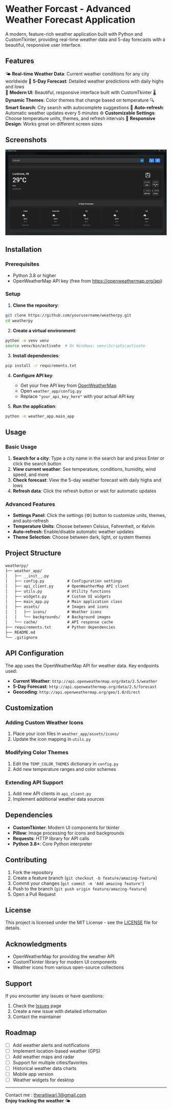 # Weather Forcast - Advanced Weather Forecast Application

A modern, feature-rich weather application built with Python and CustomTkinter, providing real-time weather data and 5-day forecasts with a beautiful, responsive user interface.

## Features

🌤️ **Real-time Weather Data**: Current weather conditions for any city worldwide
📅 **5-Day Forecast**: Detailed weather predictions with daily highs and lows  
🎨 **Modern UI**: Beautiful, responsive interface built with CustomTkinter
🌡️ **Dynamic Themes**: Color themes that change based on temperature
🔍 **Smart Search**: City search with autocomplete suggestions
🔄 **Auto-refresh**: Automatic weather updates every 5 minutes
⚙️ **Customizable Settings**: Choose temperature units, themes, and refresh intervals
📱 **Responsive Design**: Works great on different screen sizes

## Screenshots

![Weather App Screenshot](weather_forcast/weather_app/assets/screenshot.png)

## Installation

### Prerequisites
- Python 3.8 or higher
- OpenWeatherMap API key (free from https://openweathermap.org/api)

### Setup

1. **Clone the repository**:
```bash
git clone https://github.com/yourusername/weatherpy.git
cd weatherpy
```

2. **Create a virtual environment**:
```bash
python -m venv venv
source venv/bin/activate  # On Windows: venv\Scripts\activate
```

3. **Install dependencies**:
```bash
pip install -r requirements.txt
```

4. **Configure API key**:
   - Get your free API key from [OpenWeatherMap](https://openweathermap.org/api)
   - Open `weather_app/config.py`
   - Replace `"your_api_key_here"` with your actual API key

5. **Run the application**:
```bash
python -m weather_app.main_app
```

## Usage

### Basic Usage
1. **Search for a city**: Type a city name in the search bar and press Enter or click the search button
2. **View current weather**: See temperature, conditions, humidity, wind speed, and more
3. **Check forecast**: View the 5-day weather forecast with daily highs and lows
4. **Refresh data**: Click the refresh button or wait for automatic updates

### Advanced Features
- **Settings Panel**: Click the settings (⚙️) button to customize units, themes, and auto-refresh
- **Temperature Units**: Choose between Celsius, Fahrenheit, or Kelvin
- **Auto-refresh**: Enable/disable automatic weather updates
- **Theme Selection**: Choose between dark, light, or system themes

## Project Structure

```
weatherpy/
├── weather_app/
│   ├── __init__.py
│   ├── config.py          # Configuration settings
│   ├── api_client.py      # OpenWeatherMap API client
│   ├── utils.py           # Utility functions
│   ├── widgets.py         # Custom UI widgets
│   ├── main_app.py        # Main application class
│   ├── assets/            # Images and icons
│   │   ├── icons/         # Weather icons
│   │   └── backgrounds/   # Background images
│   └── cache/             # API response cache
├── requirements.txt       # Python dependencies
├── README.md
└── .gitignore
```

## API Configuration

The app uses the OpenWeatherMap API for weather data. Key endpoints used:

- **Current Weather**: `http://api.openweathermap.org/data/2.5/weather`
- **5-Day Forecast**: `http://api.openweathermap.org/data/2.5/forecast`
- **Geocoding**: `http://api.openweathermap.org/geo/1.0/direct`

## Customization

### Adding Custom Weather Icons
1. Place your icon files in `weather_app/assets/icons/`
2. Update the icon mapping in `utils.py`

### Modifying Color Themes
1. Edit the `TEMP_COLOR_THEMES` dictionary in `config.py`
2. Add new temperature ranges and color schemes

### Extending API Support
1. Add new API clients in `api_client.py`
2. Implement additional weather data sources

## Dependencies

- **CustomTkinter**: Modern UI components for tkinter
- **Pillow**: Image processing for icons and backgrounds  
- **Requests**: HTTP library for API calls
- **Python 3.8+**: Core Python interpreter

## Contributing

1. Fork the repository
2. Create a feature branch (`git checkout -b feature/amazing-feature`)
3. Commit your changes (`git commit -m 'Add amazing feature'`)
4. Push to the branch (`git push origin feature/amazing-feature`)
5. Open a Pull Request

## License

This project is licensed under the MIT License - see the [LICENSE](LICENSE) file for details.

## Acknowledgments

- OpenWeatherMap for providing the weather API
- CustomTkinter library for modern UI components
- Weather icons from various open-source collections

## Support

If you encounter any issues or have questions:

1. Check the [Issues](https://github.com/yourusername/weatherpy/issues) page
2. Create a new issue with detailed information
3. Contact the maintainer

## Roadmap

- [ ] Add weather alerts and notifications
- [ ] Implement location-based weather (GPS)
- [ ] Add weather maps and radar
- [ ] Support for multiple cities/favorites
- [ ] Historical weather data charts
- [ ] Mobile app version
- [ ] Weather widgets for desktop

---
Contact me : therajtiwari.1@gmail.com <br>
**Enjoy tracking the weather** 🌤️
